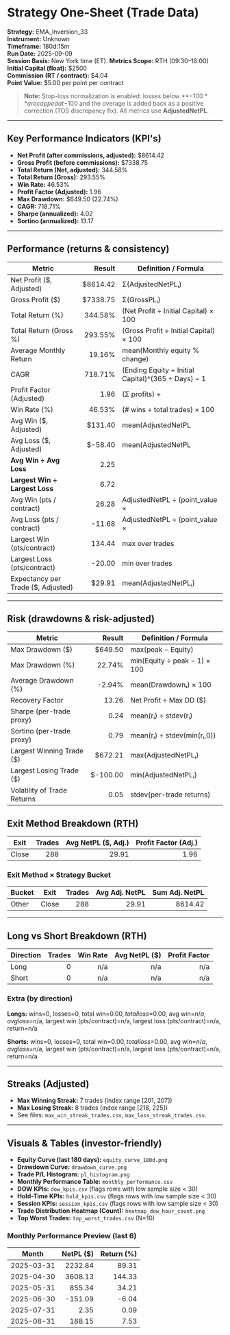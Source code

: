 
# Strategy One-Sheet (Trade Data)

**Strategy:** EMA_Inversion_33  
**Instrument:** Unknown  
**Timeframe:** 180d:15m  
**Run Date:** 2025-09-09  
**Session Basis:** New York time (ET). **Metrics Scope:** RTH (09:30–16:00)  
**Initial Capital (float):** $2500  
**Commission (RT / contract):** $4.04  
**Point Value:** $5.00 per point per contract

> **Note:** Stop-loss normalization is enabled: losses below **−$100** are capped at −$100 and the overage is added back as a positive correction (TOS discrepancy fix). All metrics use **AdjustedNetPL**.

---

## Key Performance Indicators (KPI's)
- **Net Profit (after commissions, adjusted):** $8614.42
- **Gross Profit (before commissions):** $7338.75
- **Total Return (Net, adjusted):** 344.58%
- **Total Return (Gross):** 293.55%
- **Win Rate:** 46.53%
- **Profit Factor (Adjusted):** 1.96
- **Max Drawdown:** $649.50 (22.74%)
- **CAGR:** 718.71%
- **Sharpe (annualized):** 4.02
- **Sortino (annualized):** 13.17

---

## Performance (returns & consistency)
| Metric | Result | Definition / Formula |
|---|---:|---|
| Net Profit ($, Adjusted) | $8614.42 | Σ(AdjustedNetPLᵢ) |
| Gross Profit ($) | $7338.75 | Σ(GrossPLᵢ) |
| Total Return (%) | 344.58% | (Net Profit ÷ Initial Capital) × 100 |
| Total Return (Gross %) | 293.55% | (Gross Profit ÷ Initial Capital) × 100 |
| Average Monthly Return | 19.16% | mean(Monthly equity % change) |
| CAGR | 718.71% | (Ending Equity ÷ Initial Capital)^(365 ÷ Days) − 1 |
| Profit Factor (Adjusted) | 1.96 | (Σ profits) ÷ |Σ losses| |
| Win Rate (%) | 46.53% | (# wins ÷ total trades) × 100 |
| Avg Win ($, Adjusted) | $131.40 | mean(AdjustedNetPL | >0) |
| Avg Loss ($, Adjusted) | $-58.40 | mean(AdjustedNetPL | <0) |
| **Avg Win ÷ Avg Loss** | 2.25 | |Avg Win| ÷ |Avg Loss| |
| **Largest Win ÷ Largest Loss** | 6.72 | |Largest Win| ÷ |Largest Loss| |
| Avg Win (pts / contract) | 26.28 | AdjustedNetPL ÷ (point_value × |Qty|) |
| Avg Loss (pts / contract) | -11.68 | AdjustedNetPL ÷ (point_value × |Qty|) |
| Largest Win (pts/contract) | 134.44 | max over trades |
| Largest Loss (pts/contract) | -20.00 | min over trades |
| Expectancy per Trade ($, Adjusted) | $29.91 | mean(AdjustedNetPLᵢ) |

---

## Risk (drawdowns & risk-adjusted)
| Metric | Result | Definition / Formula |
|---|---:|---|
| Max Drawdown ($) | $649.50 | max(peak − Equity) |
| Max Drawdown (%) | 22.74% | min(Equity ÷ peak − 1) × 100 |
| Average Drawdown (%) | -2.94% | mean(Drawdownₜ) × 100 |
| Recovery Factor | 13.26 | Net Profit ÷ Max DD ($) |
| Sharpe (per-trade proxy) | 0.24 | mean(rᵢ) ÷ stdev(rᵢ) |
| Sortino (per-trade proxy) | 0.79 | mean(rᵢ) ÷ stdev(min(rᵢ,0)) |
| Largest Winning Trade ($) | $672.21 | max(AdjustedNetPLᵢ) |
| Largest Losing Trade ($) | $-100.00 | min(AdjustedNetPLᵢ) |
| Volatility of Trade Returns | 0.05 | stdev(per-trade returns) |

## Exit Method Breakdown (RTH)
| Exit | Trades | Avg NetPL ($, Adj.) | Profit Factor (Adj.) |
|---|---:|---:|---:|
| Close | 288 | 29.91 | 1.96 |

### Exit Method × Strategy Bucket
| Bucket | Exit | Trades | Avg Adj. NetPL | Sum Adj. NetPL |
|---|---|---:|---:|---:|
| Other | Close | 288 | 29.91 | 8614.42 |

---

## Long vs Short Breakdown (RTH)
| Direction | Trades | Win Rate | Avg NetPL ($) | Profit Factor |
|---|---:|---:|---:|---:|
| Long | 0 | n/a | n/a | n/a |
| Short | 0 | n/a | n/a | n/a |

### Extra (by direction)
**Longs:** wins=0, losses=0, total win=$0.00, total loss=$0.00, avg win=$n/a, avg loss=$n/a, largest win (pts/contract)=n/a, largest loss (pts/contract)=n/a, return=n/a

**Shorts:** wins=0, losses=0, total win=$0.00, total loss=$0.00, avg win=$n/a, avg loss=$n/a, largest win (pts/contract)=n/a, largest loss (pts/contract)=n/a, return=n/a

---

## Streaks (Adjusted)
- **Max Winning Streak:** 7 trades (index range [201, 207])
- **Max Losing Streak:** 8 trades (index range [218, 225])
- See files: `max_win_streak_trades.csv`, `max_loss_streak_trades.csv`.

---

## Visuals & Tables (investor-friendly)
- **Equity Curve (last 180 days):** `equity_curve_180d.png`
- **Drawdown Curve:** `drawdown_curve.png`
- **Trade P/L Histogram:** `pl_histogram.png`
- **Monthly Performance Table:** `monthly_performance.csv`
- **DOW KPIs:** `dow_kpis.csv` (flags rows with low sample size < 30)
- **Hold-Time KPIs:** `hold_kpis.csv` (flags rows with low sample size < 30)
- **Session KPIs:** `session_kpis.csv` (flags rows with low sample size < 30)
- **Trade Distribution Heatmap (Count):** `heatmap_dow_hour_count.png`
- **Top Worst Trades:** `top_worst_trades.csv` (N=10)

### Monthly Performance Preview (last 6)
| Month | NetPL ($) | Return (%) |
|---|---:|---:|
| 2025-03-31 | 2232.84 | 89.31 |
| 2025-04-30 | 3608.13 | 144.33 |
| 2025-05-31 | 855.34 | 34.21 |
| 2025-06-30 | -151.09 | -6.04 |
| 2025-07-31 | 2.35 | 0.09 |
| 2025-08-31 | 188.15 | 7.53 |
